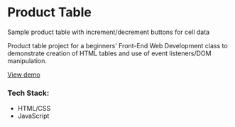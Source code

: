 # Product Table
Sample product table with increment/decrement buttons for cell data

Product table project for a beginners' Front-End Web Development class to demonstrate creation of HTML tables and use of event listeners/DOM manipulation.

[View demo](https://wryhder.github.io/product-table/)

### Tech Stack:
- HTML/CSS
- JavaScript
